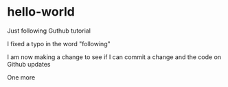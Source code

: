# hello-world
Just following Guthub tutorial

I fixed a typo in the word "following"

I am now making a change to see if I can commit a change and the code on Github updates

One more